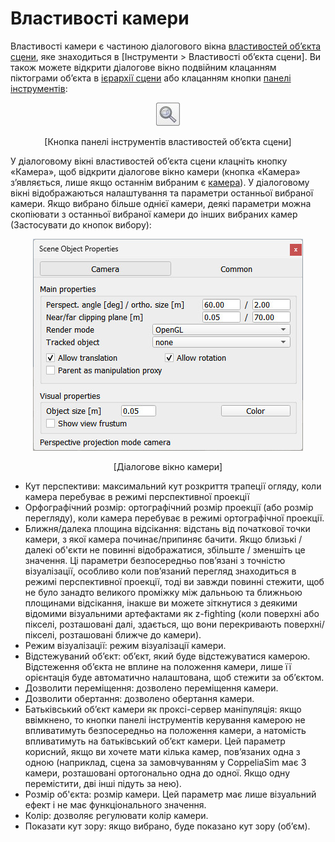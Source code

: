 # Властивості камери

Властивості камери є частиною діалогового вікна [властивостей об’єкта сцени](https://www.coppeliarobotics.com/helpFiles/en/sceneObjectPropertiesDialog.htm), яке знаходиться в [Інструменти > Властивості об’єкта сцени]. Ви також можете відкрити діалогове вікно подвійним клацанням піктограми об’єкта в [ієрархії сцени](https://www.coppeliarobotics.com/helpFiles/en/userInterface.htm#SceneHierarchy) або клацанням кнопки [панелі інструментів](https://www.coppeliarobotics.com/helpFiles/en/userInterface.htm#toolbars):

<p align="center">
<img src="objectPropertyToolbarButton.jpg" />
</p>
<p align="center">[Кнопка панелі інструментів властивостей об’єкта сцени]</p>

У діалоговому вікні властивостей об’єкта сцени клацніть кнопку «Камера», щоб відкрити діалогове вікно камери (кнопка «Камера» з’являється, лише якщо останнім вибраним є [камера](<../Cameras/Cameras.md>)). У діалоговому вікні відображаються налаштування та параметри останньої вибраної камери. Якщо вибрано більше однієї камери, деякі параметри можна скопіювати з останньої вибраної камери до інших вибраних камер (Застосувати до кнопок вибору):

<p align="center">
<img src="cameraProperties1.jpg" />
</p>
<p align="center">[Діалогове вікно камери]</p>

- Кут перспективи: максимальний кут розкриття трапеції огляду, коли камера перебуває в режимі перспективної проекції
- Орфографічний розмір: ортографічний розмір проекції (або розмір перегляду), коли камера перебуває в режимі ортографічної проекції.
- Ближня/далека площина відсікання: відстань від початкової точки камери, з якої камера починає/припиняє бачити. Якщо близькі / далекі об'єкти не повинні відображатися, збільште / зменшіть це значення. Ці параметри безпосередньо пов’язані з точністю візуалізації, особливо коли пов’язаний перегляд знаходиться в режимі перспективної проекції, тоді ви завжди повинні стежити, щоб не було занадто великого проміжку між дальньою та ближньою площинами відсікання, інакше ви можете зіткнутися з деякими відомими візуальними артефактами як z-fighting (коли поверхні або пікселі, розташовані далі, здається, що вони перекривають поверхні/пікселі, розташовані ближче до камери).
- Режим візуалізації: режим візуалізації камери.
- Відстежуваний об’єкт: об’єкт, який буде відстежуватися камерою. Відстеження об’єкта не вплине на положення камери, лише її орієнтація буде автоматично налаштована, щоб стежити за об’єктом.
- Дозволити переміщення: дозволено переміщення камери.
- Дозволити обертання: дозволено обертання камери.
- Батьківський об’єкт камери як проксі-сервер маніпуляція: якщо ввімкнено, то кнопки панелі інструментів керування камерою не впливатимуть безпосередньо на положення камери, а натомість впливатимуть на батьківський об’єкт камери. Цей параметр корисний, якщо ви хочете мати кілька камер, пов’язаних одна з одною (наприклад, сцена за замовчуванням у CoppeliaSim має 3 камери, розташовані ортогонально одна до одної. Якщо одну перемістити, дві інші підуть за нею).
- Розмір об'єкта: розмір камери. Цей параметр має лише візуальний ефект і не має функціонального значення.
- Колір: дозволяє регулювати колір камери.
- Показати кут зору: якщо вибрано, буде показано кут зору (об’єм).

